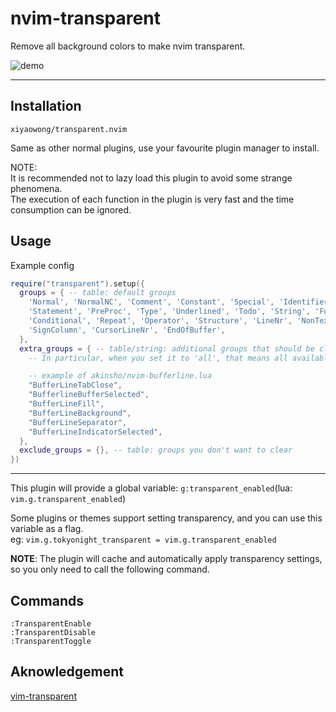 # nvim-transparent

Remove all background colors to make nvim transparent.

![demo](https://user-images.githubusercontent.com/47070852/226154013-bc0168ba-c914-442e-9132-1e86d1899bc5.gif)

---

## Installation

`xiyaowong/transparent.nvim`

Same as other normal plugins, use your favourite plugin manager to install.

NOTE:<br/>
It is recommended not to lazy load this plugin to avoid some strange phenomena.<br/>
The execution of each function in the plugin is very fast and the time consumption can be ignored.

## Usage

Example config

```lua
require("transparent").setup({
  groups = { -- table: default groups
    'Normal', 'NormalNC', 'Comment', 'Constant', 'Special', 'Identifier',
    'Statement', 'PreProc', 'Type', 'Underlined', 'Todo', 'String', 'Function',
    'Conditional', 'Repeat', 'Operator', 'Structure', 'LineNr', 'NonText',
    'SignColumn', 'CursorLineNr', 'EndOfBuffer',
  },
  extra_groups = { -- table/string: additional groups that should be cleared
    -- In particular, when you set it to 'all', that means all available groups

    -- example of akinsho/nvim-bufferline.lua
    "BufferLineTabClose",
    "BufferlineBufferSelected",
    "BufferLineFill",
    "BufferLineBackground",
    "BufferLineSeparator",
    "BufferLineIndicatorSelected",
  },
  exclude_groups = {}, -- table: groups you don't want to clear
})
```

---

This plugin will provide a global variable: `g:transparent_enabled`(lua: `vim.g.transparent_enabled`)

Some plugins or themes support setting transparency, and you can use this variable as a flag.<br/>
eg: `vim.g.tokyonight_transparent = vim.g.transparent_enabled`

**NOTE**: The plugin will cache and automatically apply transparency settings, so you only need to call the following command.

## Commands

```
:TransparentEnable
:TransparentDisable
:TransparentToggle
```

## Aknowledgement

[vim-transparent](https://github.com/Kjwon15/vim-transparent)
